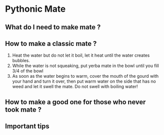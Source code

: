 # **Pythonic Mate**

## What do I need to make mate ?

## How to make a classic mate ?
1. Heat the water but do not let it boil, let it heat until the water creates bubbles.
2. While the water is not squeaking, put yerba mate in the bowl until you fill 3/4 of the bowl
3. As soon as the water begins to warm, cover the mouth of the gourd with your hand and turn it over, then put warm water on the side that has no weed and let it swell the mate. Do not swell with boiling water!

## How to make a good one for those who never took mate ?
## Important tips
